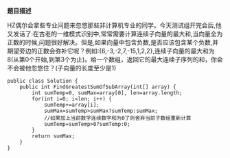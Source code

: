 **题目描述**

HZ偶尔会拿些专业问题来忽悠那些非计算机专业的同学。今天测试组开完会后,他又发话了:在古老的一维模式识别中,常常需要计算连续子向量的最大和,当向量全为正数的时候,问题很好解决。但是,如果向量中包含负数,是否应该包含某个负数,并期望旁边的正数会弥补它呢？例如:{6,-3,-2,7,-15,1,2,2},连续子向量的最大和为8(从第0个开始,到第3个为止)。给一个数组，返回它的最大连续子序列的和，你会不会被他忽悠住？(子向量的长度至少是1)

```
public class Solution {
    public int FindGreatestSumOfSubArray(int[] array) {
        int sumTemp=0, sumMax=array[0], len=array.length;
        for(int i=0; i<len; i++) {
            sumTemp+=array[i];
            sumMax=sumTemp>sumMax?sumTemp:sumMax;
            //如果加上当前数字连续数字和为0了则舍弃当前子数组重新计算
            sumTemp=sumTemp>0?sumTemp:0;
        }
        return sumMax;
    }
}
```